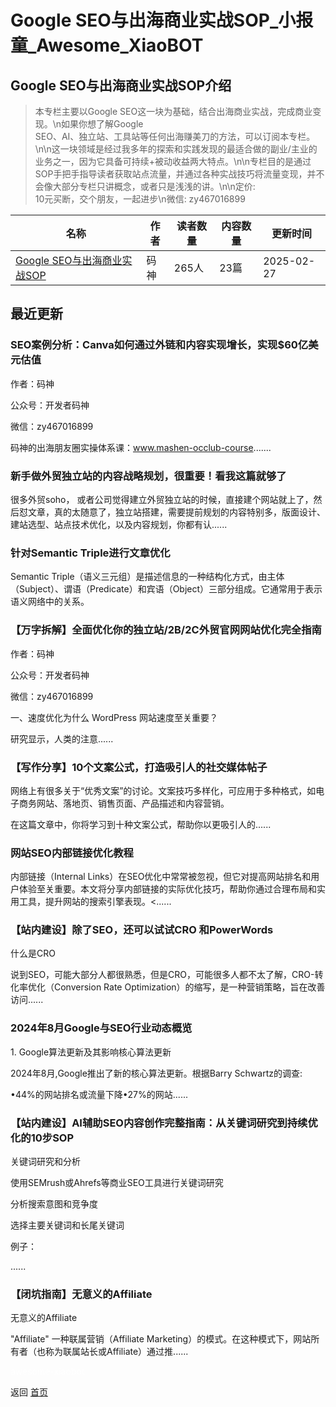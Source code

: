 # Google SEO与出海商业实战SOP_小报童_Awesome_XiaoBOT

## Google SEO与出海商业实战SOP介绍
> 本专栏主要以Google SEO这一块为基础，结合出海商业实战，完成商业变现。\n如果你想了解Google  
SEO、AI、独立站、工具站等任何出海赚美刀的方法，可以订阅本专栏。\n\n这一块领域是经过我多年的探索和实践发现的最适合做的副业/主业的业务之一，因为它具备可持续+被动收益两大特点。\n\n专栏目的是通过SOP手把手指导读者获取站点流量，并通过各种实战技巧将流量变现，并不会像大部分专栏只讲概念，或者只是浅浅的讲。\n\n定价:  
10元买断，交个朋友，一起进步\n微信: zy467016899  
  


|名称|作者|读者数量|内容数量|更新时间|
|---|---|---|---|---|
|[Google SEO与出海商业实战SOP](https://xiaobot.net/p/googleseosop?refer=0b133df9-27dc-423b-8101-639049001c13)|码神|265人|23篇|2025-02-27|

## 最近更新
### SEO案例分析：Canva如何通过外链和内容实现增长，实现$60亿美元估值

作者：码神

公众号：开发者码神

微信：zy467016899

码神的出海朋友圈实操体系课：www.mashen-occlub-course.......

### 新手做外贸独立站的内容战略规划，很重要！看我这篇就够了

很多外贸soho，
或者公司觉得建立外贸独立站的时候，直接建个网站就上了，然后怼文章，真的太随意了，独立站搭建，需要提前规划的内容特别多，版面设计、建站选型、站点技术优化，以及内容规划，你都有认......

### 针对Semantic Triple进行文章优化

Semantic
Triple（语义三元组）是描述信息的一种结构化方式，由主体（Subject）、谓语（Predicate）和宾语（Object）三部分组成。它通常用于表示语义网络中的关系。

### 【万字拆解】全面优化你的独立站/2B/2C外贸官网网站优化完全指南

作者：码神

公众号：开发者码神

微信：zy467016899

一、速度优化为什么 WordPress 网站速度至关重要？

研究显示，人类的注意......

### 【写作分享】10个文案公式，打造吸引人的社交媒体帖子

网络上有很多关于“优秀文案”的讨论。文案技巧多样化，可应用于多种格式，如电子商务网站、落地页、销售页面、产品描述和内容营销。

在这篇文章中，你将学习到十种文案公式，帮助你以更吸引人的......

### 网站SEO内部链接优化教程

内部链接（Internal
Links）在SEO优化中常常被忽视，但它对提高网站排名和用户体验至关重要。本文将分享内部链接的实际优化技巧，帮助你通过合理布局和实用工具，提升网站的搜索引擎表现。<......

### 【站内建设】除了SEO，还可以试试CRO 和PowerWords

什么是CRO

说到SEO，可能大部分人都很熟悉，但是CRO，可能很多人都不太了解，CRO-转化率优化（Conversion Rate
Optimization）的缩写，是一种营销策略，旨在改善访问......

### 2024年8月Google与SEO行业动态概览

1\. Google算法更新及其影响核心算法更新

2024年8月,Google推出了新的核心算法更新。根据Barry Schwartz的调查:

•44%的网站排名或流量下降•27%的网站......

### 【站内建设】AI辅助SEO内容创作完整指南：从关键词研究到持续优化的10步SOP

关键词研究和分析

使用SEMrush或Ahrefs等商业SEO工具进行关键词研究

分析搜索意图和竞争度

选择主要关键词和长尾关键词

例子：

......

### 【闭坑指南】无意义的Affiliate

无意义的Affiliate

"Affiliate" 一种联属营销（Affiliate
Marketing）的模式。在这种模式下，网站所有者（也称为联属站长或Affiliate）通过推......


<a href="https://github.com/Reno9527/awesome-xiaobot" style="color: white; text-decoration: none;">awesome-xiaobot</a>

返回 [首页](../README.md)

